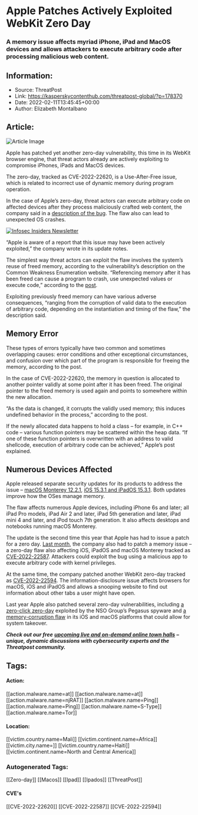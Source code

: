 # Apple Patches Actively Exploited WebKit Zero Day
### A memory issue affects myriad iPhone, iPad and MacOS devices and allows attackers to execute arbitrary code after processing malicious web content.

## Information:
+ Source: ThreatPost
+ Link: https://kasperskycontenthub.com/threatpost-global/?p=178370
+ Date: 2022-02-11T13:45:45+00:00
+ Author: Elizabeth Montalbano


## Article:
![Article Image](https://media.threatpost.com/wp-content/uploads/sites/103/2020/03/06103714/0day.jpg)

Apple has patched yet another zero-day vulnerability, this time in its WebKit browser engine, that threat actors already are actively exploiting to compromise iPhones, iPads and MacOS devices.


The zero-day, tracked as CVE-2022-22620, is a Use-After-Free issue, which is related to incorrect use of dynamic memory during program operation. 


In the case of Apple’s zero-day, threat actors can execute arbitrary code on affected devices after they process maliciously crafted web content, the company said in a [description of the bug](https://support.apple.com/en-us/HT213092). The flaw also can lead to unexpected OS crashes.


[![Infosec Insiders Newsletter](https://media.threatpost.com/wp-content/uploads/sites/103/2021/07/10165815/infosec_insiders_in_article_promo.png)](https://threatpost.com/infosec-insider-subscription-page/?utm_source=ART&utm_medium=ART&utm_campaign=InfosecInsiders_Newsletter_Promo/)


“Apple is aware of a report that this issue may have been actively exploited,” the company wrote in its update notes.


The simplest way threat actors can exploit the flaw involves the system’s reuse of freed memory, according to the vulnerability’s description on the Common Weakness Enumeration website. “Referencing memory after it has been freed can cause a program to crash, use unexpected values or execute code,” according to the [post](https://cwe.mitre.org/data/definitions/416.html). 


Exploiting previously freed memory can have various adverse consequences, “ranging from the corruption of valid data to the execution of arbitrary code, depending on the instantiation and timing of the flaw,” the description said.


**Memory Error**
----------------


These types of errors typically have two common and sometimes overlapping causes: error conditions and other exceptional circumstances, and confusion over which part of the program is responsible for freeing the memory, according to the post.


In the case of CVE-2022-22620, the memory in question is allocated to another pointer validly at some point after it has been freed. The original pointer to the freed memory is used again and points to somewhere within the new allocation. 


“As the data is changed, it corrupts the validly used memory; this induces undefined behavior in the process,” according to the post.


If the newly allocated data happens to hold a class – for example, in C++ code – various function pointers may be scattered within the heap data. “If one of these function pointers is overwritten with an address to valid shellcode, execution of arbitrary code can be achieved,” Apple’s post explained. 


**Numerous Devices Affected**
-----------------------------


Apple released separate security updates for its products to address the issue – [macOS Monterey 12.2.1](https://support.apple.com/en-us/HT213092), [iOS 15.3.1 and iPadOS 15.3.1](https://support.apple.com/en-us/HT213093). Both updates improve how the OSes manage memory.


The flaw affects numerous Apple devices, including iPhone 6s and later; all iPad Pro models, iPad Air 2 and later, iPad 5th generation and later, iPad mini 4 and later, and iPod touch 7th generation. It also affects desktops and notebooks running macOS Monterey.


The update is the second time this year that Apple has had to issue a patch for a zero day. [Last month](https://threatpost.com/apple-zero-day-security-exploited/178040/), the company also had to patch a memory issue – a zero-day flaw also affecting iOS, iPadOS and macOS Monterey tracked as [CVE-2022-22587](https://packetstormsecurity.com/files/cve/CVE-2022-22587). Attackers could exploit the bug using a malicious app to execute arbitrary code with kernel privileges.


At the same time, the company patched another WebKit zero-day tracked as [CVE-2022-22594](https://cve.mitre.org/cgi-bin/cvename.cgi?name=CVE-2022-22594). The information-disclosure issue affects browsers for macOS, iOS and iPadOS and allows a snooping website to find out information about other tabs a user might have open.


Last year Apple also patched several zero-day vulnerabilities, including [a zero-click zero-day](https://threatpost.com/apple-emergency-fix-nso-zero-click-zero-day/169416/) exploited by the NSO Group’s Pegasus spyware and [a memory-corruption flaw](https://threatpost.com/apple-patches-actively-exploited-zero-day-in-ios-macos/168177/) in its iOS and macOS platforms that could allow for system takeover.


***Check out our free*** [***upcoming live and on-demand online town halls***](https://threatpost.com/category/webinars/) ***– unique, dynamic discussions with cybersecurity experts and the Threatpost community.***





## Tags:

#### Action:
[[action.malware.name=at]] [[action.malware.name=at]] [[action.malware.name=njRAT]] [[action.malware.name=Ping]] [[action.malware.name=Ping]] [[action.malware.name=S-Type]] [[action.malware.name=Tor]]

#### Location:
[[victim.country.name=Mali]] [[victim.continent.name=Africa]] [[victim.city.name=]] [[victim.country.name=Haiti]] [[victim.continent.name=North and Central America]]

### Autogenerated Tags:
[[Zero-day]] [[Macos]] [[Ipad]] [[Ipados]] [[ThreatPost]]
#### CVE's
[[CVE-2022-22620]] [[CVE-2022-22587]] [[CVE-2022-22594]]

